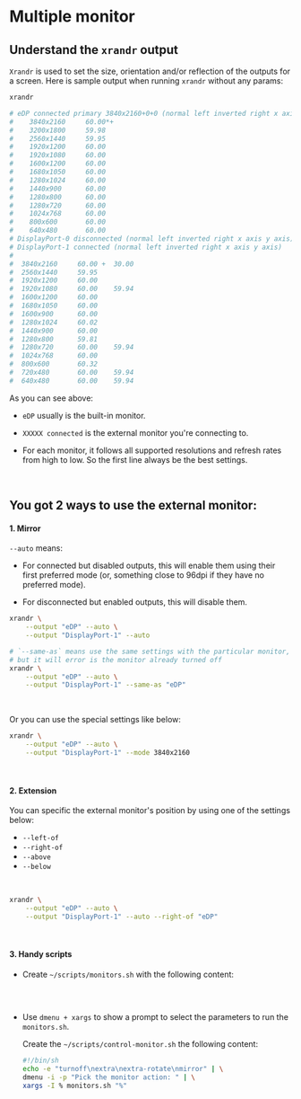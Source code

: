 # Multiple monitor

## Understand the `xrandr` output

`Xrandr` is used to set the size, orientation and/or reflection of the outputs
for a screen. Here is sample output when running `xrandr` without any params:

```bash
xrandr

# eDP connected primary 3840x2160+0+0 (normal left inverted right x axis y axis) 597mm x 336mm
#    3840x2160     60.00*+
#    3200x1800     59.98  
#    2560x1440     59.95  
#    1920x1200     60.00  
#    1920x1080     60.00  
#    1600x1200     60.00  
#    1680x1050     60.00  
#    1280x1024     60.00  
#    1440x900      60.00  
#    1280x800      60.00  
#    1280x720      60.00  
#    1024x768      60.00  
#    800x600       60.00  
#    640x480       60.00  
# DisplayPort-0 disconnected (normal left inverted right x axis y axis)
# DisplayPort-1 connected (normal left inverted right x axis y axis)
#
#  3840x2160     60.00 +  30.00
#  2560x1440     59.95
#  1920x1200     60.00
#  1920x1080     60.00    59.94
#  1600x1200     60.00
#  1680x1050     60.00
#  1600x900      60.00
#  1280x1024     60.02
#  1440x900      60.00
#  1280x800      59.81
#  1280x720      60.00    59.94
#  1024x768      60.00
#  800x600       60.32
#  720x480       60.00    59.94
#  640x480       60.00    59.94
```

As you can see above:

- `eDP` usually is the built-in monitor.

- `XXXXX connected` is the external monitor you're connecting to.

- For each monitor, it follows all supported resolutions and refresh rates from
high to low. So the first line always be the best settings.


</br>


## You got 2 ways to use the external monitor:

#### 1. Mirror

`--auto` means:

- For  connected  but disabled outputs, this will enable them using their first preferred mode (or, something close to 96dpi if they have no preferred mode). 

- For disconnected but enabled outputs, this will disable them.


```bash
xrandr \
    --output "eDP" --auto \
    --output "DisplayPort-1" --auto

# `--same-as` means use the same settings with the particular monitor,
# but it will error is the monitor already turned off
xrandr \
    --output "eDP" --auto \
    --output "DisplayPort-1" --same-as "eDP"
```

</br>

Or you can use the special settings like below:

```bash
xrandr \
    --output "eDP" --auto \
    --output "DisplayPort-1" --mode 3840x2160
```

</br>

#### 2. Extension

You can specific the external monitor's position by using one of the settings
below:

- `--left-of`
- `--right-of`
- `--above`
- `--below`

</br>

```bash
xrandr \
    --output "eDP" --auto \
    --output "DisplayPort-1" --auto --right-of "eDP"
```

</br>


#### 3. Handy scripts

- Create `~/scripts/monitors.sh` with the following content:

    ```bash
    ```

    </br>


- Use `dmenu + xargs` to show a prompt to select the parameters to run the
`monitors.sh`.

    Create the `~/scripts/control-monitor.sh` the following content:

    ```bash
    #!/bin/sh
    echo -e "turnoff\nextra\nextra-rotate\nmirror" | \
    dmenu -i -p "Pick the monitor action: " | \
    xargs -I % monitors.sh "%"
    ```

</br>

